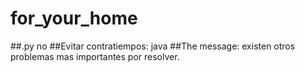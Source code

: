 # for_your_home
##.py no
##Evitar contratiempos: java
##The message: existen otros problemas mas importantes por resolver.
